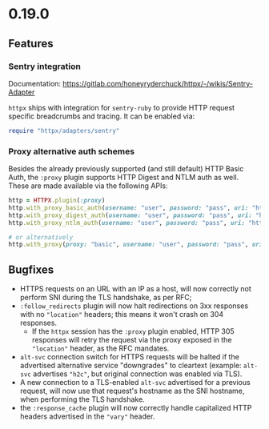 # 0.19.0

## Features

### Sentry integration

Documentation: https://gitlab.com/honeyryderchuck/httpx/-/wikis/Sentry-Adapter

`httpx` ships with integration for `sentry-ruby` to provide HTTP request specific breadcrumbs and tracing. It can be enabled via:

```ruby
require "httpx/adapters/sentry"
```

### Proxy alternative auth schemes

Besides the already previously supported (and still default) HTTP Basic Auth, the `:proxy` plugin supports HTTP Digest and NTLM auth as well. These are made available via the following APIs:

```ruby
http = HTTPX.plugin(:proxy)
http.with_proxy_basic_auth(username: "user", password: "pass", uri: "http://proxy-uri:8126")
http.with_proxy_digest_auth(username: "user", password: "pass", uri: "http://proxy-uri:8126")
http.with_proxy_ntlm_auth(username: "user", password: "pass", uri: "http://proxy-uri:8126")

# or alternatively
http.with_proxy(proxy: "basic", username: "user", password: "pass", uri: "http://proxy-uri:8126")
```

## Bugfixes

* HTTPS requests on an URL with an IP as a host, will now correctly not perform SNI during the TLS handshake, as per RFC;
* `:follow_redirects` plugin will now halt redirections on 3xx responses with no `"location"` headers; this means it won't crash on 304 responses.
    * If the `httpx` session has the `:proxy` plugin enabled, HTTP 305 responses will retry the request via the proxy exposed in the `"location"` header, as the RFC mandates.
* `alt-svc` connection switch for HTTPS requests will be halted if the advertised alternative service "downgrades" to cleartext (example: `alt-svc` advertises `"h2c"`, but original connection was enabled via TLS).
* A new connection to a TLS-enabled `alt-svc` advertised for a previous request, will now use that request's hostname as the SNI hostname, when performing the TLS handshake.
* the `:response_cache` plugin will now correctly handle capitalized HTTP headers advertised in the `"vary"` header.